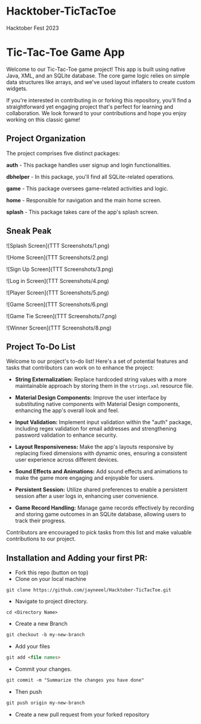 # Hacktober-TicTacToe
Hacktober Fest 2023

# Tic-Tac-Toe Game App


Welcome to our Tic-Tac-Toe game project! This app is built using native Java, XML, and an SQLite database. The core game logic relies on simple data structures like arrays, and we've used layout inflaters to create custom widgets.

If you're interested in contributing in or forking this repository, you'll find a straightforward yet engaging project that's perfect for learning and collaboration. We look forward to your contributions and hope you enjoy working on this classic game!

## Project Organization
The project comprises five distinct packages:

**auth** - This package handles user signup and login functionalities.

**dbhelper** - In this package, you'll find all SQLite-related operations.

**game** - This package oversees game-related activities and logic.

**home** - Responsible for navigation and the main home screen.

**splash** - This package takes care of the app's splash screen.



## Sneak Peak
![Splash Screen](TTT Screenshots/1.png)

![Home Screen](TTT Screenshots/2.png)

![Sign Up Screen](TTT Screenshots/3.png)

![Log in Screen](TTT Screenshots/4.png)

![Player Screen](TTT Screenshots/5.png)

![Game Screen](TTT Screenshots/6.png)

![Game Tie Screen](TTT Screenshots/7.png)

![Winner Screen](TTT Screenshots/8.png)





## Project To-Do List

Welcome to our project's to-do list! Here's a set of potential features and tasks that contributors can work on to enhance the project:

- **String Externalization:** Replace hardcoded string values with a more maintainable approach by storing them in the `strings.xml` resource file.

- **Material Design Components:** Improve the user interface by substituting native components with Material Design components, enhancing the app's overall look and feel.

- **Input Validation:** Implement input validation within the "auth" package, including regex validation for email addresses and strengthening password validation to enhance security.

- **Layout Responsiveness:** Make the app's layouts responsive by replacing fixed dimensions with dynamic ones, ensuring a consistent user experience across different devices.

- **Sound Effects and Animations:** Add sound effects and animations to make the game more engaging and enjoyable for users.

- **Persistent Session:** Utilize shared preferences to enable a persistent session after a user logs in, enhancing user convenience.

- **Game Record Handling:** Manage game records effectively by recording and storing game outcomes in an SQLite database, allowing users to track their progress.

Contributors are encouraged to pick tasks from this list and make valuable contributions to our project.
## Installation and Adding your first PR:

- Fork this repo (button on top)
- Clone on your local machine

```terminal
git clone https://github.com/jayneeel/Hacktober-TicTacToe.git
```
- Navigate to project directory.
```terminal
cd <Directory Name>
```

- Create a new Branch

```markdown
git checkout -b my-new-branch
```
- Add your files
```markdown
git add <file names>
```
- Commit your changes.

```markdown
git commit -m "Summarize the changes you have done"
```
- Then push 
```markdown
git push origin my-new-branch
```


- Create a new pull request from your forked repository


